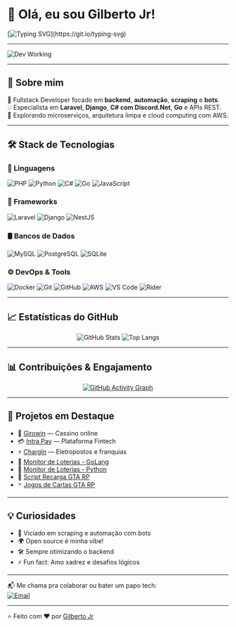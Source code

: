 # 👋 Olá, eu sou Gilberto Jr!

[![Typing SVG](https://readme-typing-svg.herokuapp.com?font=Fira+Code&size=24&duration=4000&pause=1000&color=00FF00&background=000000&center=true&vCenter=true&width=1000&lines=Desenvolvedor+Backend+PHP%2C+Python%2C+C%23+e+Go;Apaixonado+por+c%C3%B3digo%2C+bots+e+automacoes;Ethical+Hacker+e+Entusiasta+DevOps;Sempre+aprendendo+e+compartilhando!)](https://git.io/typing-svg)

---

![Dev Working](https://github.com/Anmol-Baranwal/Cool-GIFs-For-GitHub/raw/main/Developer.gif)

---

## 🧠 Sobre mim

💼 Fullstack Developer focado em **backend**, **automação**, **scraping** e **bots**.  
💡 Especialista em **Laravel**, **Django**, **C# com Discord.Net**, **Go** e APIs REST.  
🚀 Explorando microserviços, arquitetura limpa e cloud computing com AWS.  

---

## 🛠️ Stack de Tecnologias

### 🚀 Linguagens
![PHP](https://img.shields.io/badge/PHP-777BB4?style=for-the-badge&logo=php&logoColor=white)
![Python](https://img.shields.io/badge/Python-3776AB?style=for-the-badge&logo=python&logoColor=white)
![C#](https://img.shields.io/badge/C%23-239120?style=for-the-badge&logo=c-sharp&logoColor=white)
![Go](https://img.shields.io/badge/Go-00ADD8?style=for-the-badge&logo=go&logoColor=white)
![JavaScript](https://img.shields.io/badge/JS-F7DF1E?style=for-the-badge&logo=javascript&logoColor=black)

### 🧰 Frameworks
![Laravel](https://img.shields.io/badge/Laravel-FF2D20?style=for-the-badge&logo=laravel&logoColor=white)
![Django](https://img.shields.io/badge/Django-092E20?style=for-the-badge&logo=django&logoColor=white)
![NestJS](https://img.shields.io/badge/NestJS-E0234E?style=for-the-badge&logo=nestjs&logoColor=white)

### 🛢️ Bancos de Dados
![MySQL](https://img.shields.io/badge/MySQL-005C84?style=for-the-badge&logo=mysql&logoColor=white)
![PostgreSQL](https://img.shields.io/badge/PostgreSQL-336791?style=for-the-badge&logo=postgresql&logoColor=white)
![SQLite](https://img.shields.io/badge/SQLite-003B57?style=for-the-badge&logo=sqlite&logoColor=white)

### ⚙️ DevOps & Tools
![Docker](https://img.shields.io/badge/Docker-2496ED?style=for-the-badge&logo=docker&logoColor=white)
![Git](https://img.shields.io/badge/Git-F05032?style=for-the-badge&logo=git&logoColor=white)
![GitHub](https://img.shields.io/badge/GitHub-181717?style=for-the-badge&logo=github&logoColor=white)
![AWS](https://img.shields.io/badge/AWS-232F3E?style=for-the-badge&logo=amazon-aws&logoColor=white)
![VS Code](https://img.shields.io/badge/VS_Code-007ACC?style=for-the-badge&logo=visual-studio-code&logoColor=white)
![Rider](https://img.shields.io/badge/Rider-000000?style=for-the-badge&logo=JetBrains&logoColor=white)

---

## 📈 Estatísticas do GitHub

<div align="center">

![GitHub Stats](https://github-readme-stats.vercel.app/api?username=infinitytec15&show_icons=true&theme=radical&count_private=true)
![Top Langs](https://github-readme-stats.vercel.app/api/top-langs/?username=infinitytec15&layout=compact&theme=radical)

</div>

---

## 📊 Contribuições & Engajamento

<div align="center">

[![GitHub Activity Graph](https://github-readme-activity-graph.vercel.app/graph?username=infinitytec15&theme=radical)](https://github.com/infinitytec15)

</div>

---

## 🚀 Projetos em Destaque

- 🎰 [Girowin](https://girowin.com) — Cassino online
- 💳 [Intra Pay](https://intrapay.io) — Plataforma Fintech
- ⚡ [ChargIn](https://chargin.io) — Eletropostos e franquias
- 🎯 [Monitor de Loterias - GoLang](https://github.com/infinitytec15/monitor-loterias-golang)
- 🧠 [Monitor de Loterias - Python](https://github.com/infinitytec15/monitor_loterias_python)
- 🔋 [Script Recarga GTA RP](https://github.com/infinitytec15/script-recarga-gtarp)
- 🃏 [Jogos de Cartas GTA RP](https://github.com/infinitytec15/cartas_gtaRP)

---

## 💡 Curiosidades

- 🧠 Viciado em scraping e automação com bots
- 🌍 Open source é minha vibe!
- 🛠️ Sempre otimizando o backend
- ⚡ Fun fact: Amo xadrez e desafios lógicos

---

📬 Me chama pra colaborar ou bater um papo tech:  
[![Email](https://img.shields.io/badge/-gilberto@infinitytec.info-D14836?style=for-the-badge&logo=Gmail&logoColor=white)](mailto:gilberto@infinitytec.info)

---

⭐️ Feito com ❤️ por [Gilberto Jr](https://github.com/infinitytec15)
